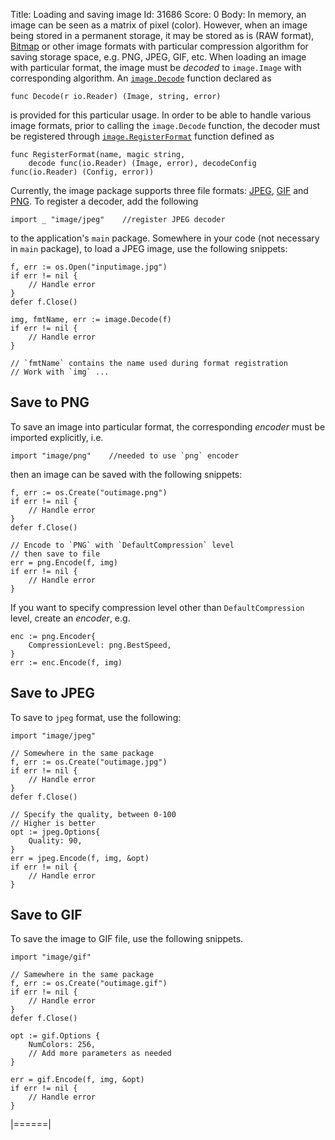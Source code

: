 Title: Loading and saving image
Id: 31686
Score: 0
Body:
In memory, an image can be seen as a matrix of pixel (color). However, when an image being stored in a permanent storage, it may be stored as is (RAW format), [Bitmap](https://en.wikipedia.org/wiki/Bitmap) or other image formats with particular compression algorithm for saving storage space, e.g. PNG, JPEG, GIF, etc. When loading an image with particular format, the image must be *decoded* to `image.Image` with corresponding algorithm. An [`image.Decode`](https://golang.org/pkg/image/#Decode) function declared as

    func Decode(r io.Reader) (Image, string, error)

is provided for this particular usage. In order to be able to handle various image formats, prior to calling the `image.Decode` function, the decoder must be registered through [`image.RegisterFormat`](https://golang.org/pkg/image/#RegisterFormat) function defined as

    func RegisterFormat(name, magic string, 
        decode func(io.Reader) (Image, error), decodeConfig func(io.Reader) (Config, error))

Currently, the image package supports three file formats: [JPEG](https://golang.org/pkg/image/jpeg/), [GIF](https://golang.org/pkg/image/gif/) and [PNG](https://golang.org/pkg/image/png/). To register a decoder, add the following

    import _ "image/jpeg"    //register JPEG decoder

to the application's `main` package. Somewhere in your code (not necessary in `main` package), to load a JPEG image, use the following snippets:

    f, err := os.Open("inputimage.jpg")
    if err != nil {
        // Handle error
    }
    defer f.Close()

    img, fmtName, err := image.Decode(f)
    if err != nil {
        // Handle error
    }
    
    // `fmtName` contains the name used during format registration
    // Work with `img` ...

## Save to PNG ##

 To save an image into particular format, the corresponding *encoder* must be imported explicitly, i.e.

    import "image/png"    //needed to use `png` encoder

then an image can be saved with the following snippets:

    f, err := os.Create("outimage.png")
    if err != nil {
        // Handle error
    }
    defer f.Close()

    // Encode to `PNG` with `DefaultCompression` level
    // then save to file
    err = png.Encode(f, img)
    if err != nil {
        // Handle error
    }

If you want to specify compression level other than `DefaultCompression` level, create an *encoder*, e.g.

    enc := png.Encoder{
        CompressionLevel: png.BestSpeed,
    }
    err := enc.Encode(f, img)

## Save to JPEG ##

To save to `jpeg` format, use the following:

    import "image/jpeg"
    
    // Somewhere in the same package
    f, err := os.Create("outimage.jpg")
    if err != nil {
        // Handle error
    }
    defer f.Close()

    // Specify the quality, between 0-100
    // Higher is better
    opt := jpeg.Options{
        Quality: 90,
    }
    err = jpeg.Encode(f, img, &opt)
    if err != nil {
        // Handle error
    }

## Save to GIF ##

To save the image to GIF file, use the following snippets.

    import "image/gif"
    
    // Samewhere in the same package
    f, err := os.Create("outimage.gif")
    if err != nil {
        // Handle error
    }
    defer f.Close()
    
    opt := gif.Options {
        NumColors: 256, 
        // Add more parameters as needed
    }

    err = gif.Encode(f, img, &opt)
    if err != nil {
        // Handle error
    }
     
|======|
